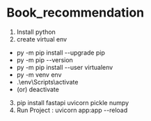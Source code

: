 # Book_recommendation

1. Install python
2. create virtual env
- py -m pip install --upgrade pip
- py -m pip --version
- py -m pip install --user virtualenv
- py -m venv env
- .\env\Scripts\activate   
- (or) deactivate
3. pip install fastapi uvicorn pickle numpy
4. Run Project : uvicorn app:app --reload
